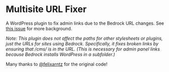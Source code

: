 # Multisite URL Fixer

A WordPress plugin to fix admin links due to the Bedrock URL changes. See [this issue](https://github.com/roots/bedrock/issues/250) for more background.

_Note: This plugin does not affect the paths for other stylesheets or plugins, just the URLs for sites using Bedrock. Specifically, it fixes broken links by ensuring that /cms/ is in the URL. (This is necessary for admin panel links because Bedrock installs WordPress in a subfolder.)_

Many thanks to [@felixarntz](https://github.com/felixarntz) for the original code!
